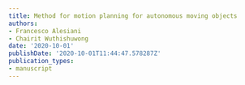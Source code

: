 ```yaml
---
title: Method for motion planning for autonomous moving objects
authors:
- Francesco Alesiani
- Chairit Wuthishuwong
date: '2020-10-01'
publishDate: '2020-10-01T11:44:47.578287Z'
publication_types:
- manuscript
---
```

